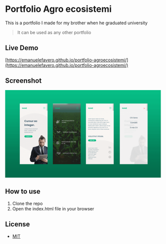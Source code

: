 # Portfolio Agro ecosistemi

This is a portfolio I made for my brother when he graduated university

> It can be used as any other portfolio

## Live Demo

[https://emanuelefavero.github.io/portfolio-agroecosistemi/](https://emanuelefavero.github.io/portfolio-agroecosistemi/)

## Screenshot

![screenshot](./screenshot.png 'screenshot')

## How to use

1. Clone the repo
2. Open the index.html file in your browser

## License

- [MIT](LICENSE.md)
